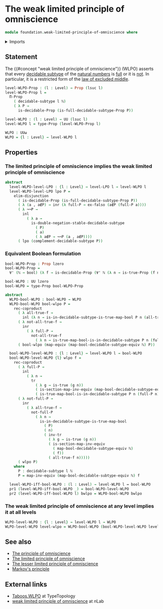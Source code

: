 # The weak limited principle of omniscience

```agda
module foundation.weak-limited-principle-of-omniscience where
```

<details><summary>Imports</summary>

```agda
open import elementary-number-theory.natural-numbers

open import foundation.booleans
open import foundation.coproduct-types
open import foundation.decidable-subtypes
open import foundation.dependent-pair-types
open import foundation.disjunction
open import foundation.empty-types
open import foundation.equivalences
open import foundation.limited-principle-of-omniscience
open import foundation.logical-equivalences
open import foundation.negation
open import foundation.transport-along-identifications
open import foundation.universal-quantification
open import foundation.universe-levels

open import foundation-core.decidable-propositions
open import foundation-core.propositions
open import foundation-core.sets

open import logic.complements-decidable-subtypes
```

</details>

## Statement

The {{#concept "weak limited principle of omniscience"}} (WLPO) asserts that
every [decidable subtype](foundation.decidable-subtypes.md) of the
[natural numbers](elementary-number-theory.natural-numbers.md) is
[full](foundation.full-subtypes.md) or it is [not](foundation.negation.md). In
particular, it is a restricted form of the
[law of excluded middle](foundation.law-of-excluded-middle.md).

```agda
level-WLPO-Prop : (l : Level) → Prop (lsuc l)
level-WLPO-Prop l =
  Π-Prop
    ( decidable-subtype l ℕ)
    ( λ P →
      is-decidable-Prop (is-full-decidable-subtype-Prop P))

level-WLPO : (l : Level) → UU (lsuc l)
level-WLPO l = type-Prop (level-WLPO-Prop l)

WLPO : UUω
WLPO = {l : Level} → level-WLPO l
```

## Properties

### The limited principle of omniscience implies the weak limited principle of omniscience

```agda
abstract
  level-WLPO-level-LPO : {l : Level} → level-LPO l → level-WLPO l
  level-WLPO-level-LPO lpo P =
    elim-disjunction
      ( is-decidable-Prop (is-full-decidable-subtype-Prop P))
      ( λ (a , a∉P) → inr (λ full-P → ex-falso (a∉P (full-P a))))
      ( λ ¬¬P →
        inl
          ( λ a →
            is-double-negation-stable-decidable-subtype
              ( P)
              ( a)
              ( λ a∉P → ¬¬P (a , a∉P))))
      ( lpo (complement-decidable-subtype P))
```

### Equivalent Boolean formulation

```agda
bool-WLPO-Prop : Prop lzero
bool-WLPO-Prop =
  ∀' (ℕ → bool) (λ f → is-decidable-Prop (∀' ℕ (λ n → is-true-Prop (f n))))

bool-WLPO : UU lzero
bool-WLPO = type-Prop bool-WLPO-Prop

abstract
  WLPO-bool-WLPO : bool-WLPO → WLPO
  WLPO-bool-WLPO bool-wlpo P =
    rec-coproduct
      ( λ all-true-f →
        inl (λ n → is-in-decidable-subtype-is-true-map-bool P n (all-true-f n)))
      ( λ not-all-true-f →
        inr
          ( λ full-P →
            not-all-true-f
              ( λ n → is-true-map-bool-is-in-decidable-subtype P n (full-P n))))
      ( bool-wlpo (map-equiv (map-bool-decidable-subtype-equiv ℕ) P))

  bool-WLPO-level-WLPO : {l : Level} → level-WLPO l → bool-WLPO
  bool-WLPO-level-WLPO {l} wlpo f =
    rec-coproduct
      ( λ full-P →
        inl
          ( λ n →
            tr
              ( λ g → is-true (g n))
              ( is-section-map-inv-equiv (map-bool-decidable-subtype-equiv ℕ) f)
              ( is-true-map-bool-is-in-decidable-subtype P n (full-P n))))
      ( λ not-full-P →
        inr
          ( λ all-true-f →
            not-full-P
              ( λ n →
                is-in-decidable-subtype-is-true-map-bool
                  ( P)
                  ( n)
                  ( inv-tr
                    ( λ g → is-true (g n))
                    ( is-section-map-inv-equiv
                      ( map-bool-decidable-subtype-equiv ℕ)
                      ( f))
                    ( all-true-f n)))))
      ( wlpo P)
    where
      P : decidable-subtype l ℕ
      P = map-inv-equiv (map-bool-decidable-subtype-equiv ℕ) f

  level-WLPO-iff-bool-WLPO : (l : Level) → level-WLPO l ↔ bool-WLPO
  pr1 (level-WLPO-iff-bool-WLPO _) = bool-WLPO-level-WLPO
  pr2 (level-WLPO-iff-bool-WLPO l) bwlpo = WLPO-bool-WLPO bwlpo
```

### The weak limited principle of omniscience at any level implies it at all levels

```agda
WLPO-level-WLPO : {l : Level} → level-WLPO l → WLPO
WLPO-level-WLPO level-wlpo = WLPO-bool-WLPO (bool-WLPO-level-WLPO level-wlpo)
```

## See also

- [The principle of omniscience](foundation.principle-of-omniscience.md)
- [The limited principle of omniscience](foundation.limited-principle-of-omniscience.md)
- [The lesser limited principle of omniscience](foundation.lesser-limited-principle-of-omniscience.md)
- [Markov's principle](logic.markovs-principle.md)

## External links

- [Taboos.WLPO](https://martinescardo.github.io/TypeTopology/Taboos.WLPO.html)
  at TypeTopology
- [weak limited principle of omniscience](https://ncatlab.org/nlab/show/weak+limited+principle+of+omniscience)
  at $n$Lab
